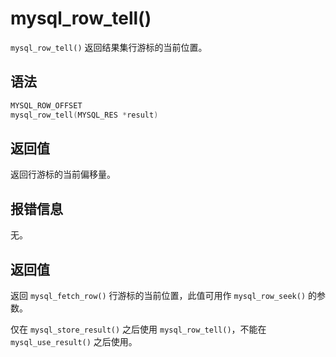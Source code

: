 mysql_row_tell() 
=====================================

`mysql_row_tell()` 返回结果集行游标的当前位置。

语法 
-----------------------

```c
MYSQL_ROW_OFFSET
mysql_row_tell(MYSQL_RES *result)
```



返回值 
------------------------

返回行游标的当前偏移量。

报错信息 
-------------------------

无。

返回值 
------------------------

返回 `mysql_fetch_row()` 行游标的当前位置，此值可用作 `mysql_row_seek()` 的参数。

仅在 `mysql_store_result()` 之后使用 `mysql_row_tell()`，不能在 `mysql_use_result()` 之后使用。
